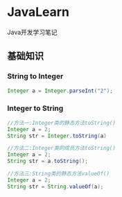 # JavaLearn
Java开发学习笔记


## 基础知识

### String to Integer
```java
Integer a = Integer.parseInt("2");
```
### Integer to String
```java
//方法一:Integer类的静态方法toString()
Integer a = 2;
String str = Integer.toString(a)

//方法二:Integer类的成员方法toString()
Integer a = 2;
String str = a.toString();

//方法三:String类的静态方法valueOf()
Integer a = 2;
String str = String.valueOf(a);
```

